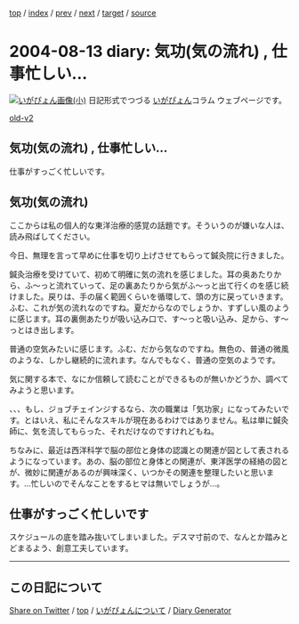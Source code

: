 [top](../index.html) 
 / [index](index.html) 
 / [prev](ig040725.html) 
 / [next](ig040815.html) 
 / [target](https://igapyon.github.io/diary/2004/ig040813.html) 
 / [source](https://github.com/igapyon/diary/blob/gh-pages/2004/ig040813.html.src.md) 

2004-08-13 diary: 気功(気の流れ) , 仕事忙しい…
=====================================================================================================
[![いがぴょん画像(小)](https://igapyon.github.io/diary/images/iga200306s.jpg "いがぴょん")](https://igapyon.github.io/diary/memo/memoigapyon.html) 日記形式でつづる [いがぴょん](https://igapyon.github.io/diary/memo/memoigapyon.html)コラム ウェブページです。

[old-v2](ig040813-orig.html)

## 気功(気の流れ) , 仕事忙しい…

仕事がすっごく忙しいです。


## 気功(気の流れ)

ここからは私の個人的な東洋治療的感覚の話題です。そういうのが嫌いな人は、読み飛ばしてください。

今日、無理を言って早めに仕事を切り上げさせてもらって鍼灸院に行きました。

鍼灸治療を受けていて、初めて明確に気の流れを感じました。耳の奥あたりから、ふ～っと流れていって、足の裏あたりから気がふ～っと出て行くのを感じ続けました。戻りは、手の届く範囲くらいを循環して、頭の方に戻っていきます。ふむ、これが気の流れなのですね。夏だからなのでしょうか、すずしい風のように感じます。耳の裏側あたりが吸い込み口で、す～っと吸い込み、足から、す～っとはき出します。

普通の空気みたいに感じます。ふむ、だから気なのですね。無色の、普通の微風のような、しかし継続的に流れます。なんでもなく、普通の空気のようです。

気に関する本で、なにか信頼して読むことができるものが無いかどうか、調べてみようと思います。

、、、もし、ジョブチェインジするなら、次の職業は「気功家」になってみたいです。とはいえ、私にそんなスキルが現在あるわけではありません。私は単に鍼灸師に、気を流してもらった、それだけなのですけれどもね。

ちなみに、最近は西洋科学で脳の部位と身体の認識との関連が図として表されるようになっています。あの、脳の部位と身体との関連が、東洋医学の経絡の図とが、微妙に関連があるのが興味深く、いつかその関連を整理したいと思います。…忙しいのでそんなことをするヒマは無いでしょうが…。

## 仕事がすっごく忙しいです

スケジュールの底を踏み抜いてしまいました。デスマ寸前ので、なんとか踏みとどまるよう、創意工夫しています。


----------------------------------------------------------------------------------------------------

## この日記について

[Share on Twitter](https://twitter.com/intent/tweet?hashtags=igapyon%2Cdiary%2C%E3%81%84%E3%81%8C%E3%81%B4%E3%82%87%E3%82%93&text=%E6%B0%97%E5%8A%9F%28%E6%B0%97%E3%81%AE%E6%B5%81%E3%82%8C%29+%2C+%E4%BB%95%E4%BA%8B%E5%BF%99%E3%81%97%E3%81%84%E2%80%A6&url=https%3A%2F%2Figapyon.github.io%2Fdiary%2F2004%2Fig040813.html) / [top](../index.html) / [いがぴょんについて](https://igapyon.github.io/diary/memo/memoigapyon.html) / [Diary Generator](https://github.com/igapyon/igapyonv3)
